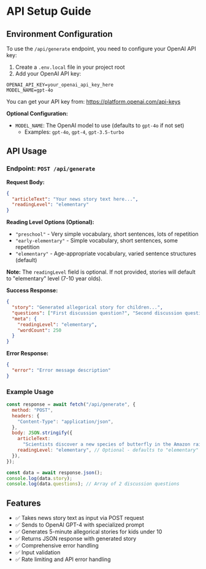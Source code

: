 # API Setup Guide

## Environment Configuration

To use the `/api/generate` endpoint, you need to configure your OpenAI API key:

1. Create a `.env.local` file in your project root
2. Add your OpenAI API key:

```env
OPENAI_API_KEY=your_openai_api_key_here
MODEL_NAME=gpt-4o
```

You can get your API key from: https://platform.openai.com/api-keys

**Optional Configuration:**

- `MODEL_NAME`: The OpenAI model to use (defaults to `gpt-4o` if not set)
  - Examples: `gpt-4o`, `gpt-4`, `gpt-3.5-turbo`

## API Usage

### Endpoint: `POST /api/generate`

**Request Body:**

```json
{
  "articleText": "Your news story text here...",
  "readingLevel": "elementary"
}
```

**Reading Level Options (Optional):**

- `"preschool"` - Very simple vocabulary, short sentences, lots of repetition
- `"early-elementary"` - Simple vocabulary, short sentences, some repetition
- `"elementary"` - Age-appropriate vocabulary, varied sentence structures (default)

**Note:** The `readingLevel` field is optional. If not provided, stories will default to "elementary" level (7-10 year olds).

**Success Response:**

```json
{
  "story": "Generated allegorical story for children...",
  "questions": ["First discussion question?", "Second discussion question?"],
  "meta": {
    "readingLevel": "elementary",
    "wordCount": 250
  }
}
```

**Error Response:**

```json
{
  "error": "Error message description"
}
```

### Example Usage

```javascript
const response = await fetch("/api/generate", {
  method: "POST",
  headers: {
    "Content-Type": "application/json",
  },
  body: JSON.stringify({
    articleText:
      "Scientists discover a new species of butterfly in the Amazon rainforest.",
    readingLevel: "elementary", // Optional - defaults to "elementary" if not provided
  }),
});

const data = await response.json();
console.log(data.story);
console.log(data.questions); // Array of 2 discussion questions
```

## Features

- ✅ Takes news story text as input via POST request
- ✅ Sends to OpenAI GPT-4 with specialized prompt
- ✅ Generates 5-minute allegorical stories for kids under 10
- ✅ Returns JSON response with generated story
- ✅ Comprehensive error handling
- ✅ Input validation
- ✅ Rate limiting and API error handling
